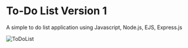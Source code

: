 # To-Do List Version 1
A simple to do list application using Javascript, Node.js, EJS, Express.js

![ToDoList](https://user-images.githubusercontent.com/73506253/116331909-b170d300-a80b-11eb-867a-eaa3f01708bc.png)

